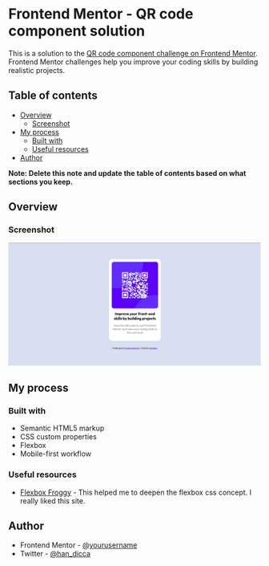 # Frontend Mentor - QR code component solution

This is a solution to the [QR code component challenge on Frontend Mentor](https://www.frontendmentor.io/challenges/qr-code-component-iux_sIO_H). Frontend Mentor challenges help you improve your coding skills by building realistic projects.

## Table of contents

- [Overview](#overview)
  - [Screenshot](#screenshot)
- [My process](#my-process)
  - [Built with](#built-with)
  - [Useful resources](#useful-resources)
- [Author](#author)

**Note: Delete this note and update the table of contents based on what sections you keep.**

## Overview

### Screenshot

![](./Screenshot.png)

## My process

### Built with

- Semantic HTML5 markup
- CSS custom properties
- Flexbox
- Mobile-first workflow

### Useful resources

- [Flexbox Froggy](https://flexboxfroggy.com/) - This helped me to deepen the flexbox css concept. I really liked this site.

## Author

- Frontend Mentor - [@yourusername](https://www.frontendmentor.io/profile/kun026)
- Twitter - [@han_dicca](https://www.twitter.com/han_dicca)
